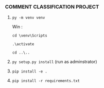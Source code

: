 ### COMMENT CLASSIFICATION PROJECT

1.  `py -m venv venv`

    Win :

    `cd \venv\Scripts`

    `.\activate`

    `cd ..\..`

2.  `py setup.py install` (run as adminstrator)

3.  `pip install -e .`

4.  `pip install -r requirements.txt`
